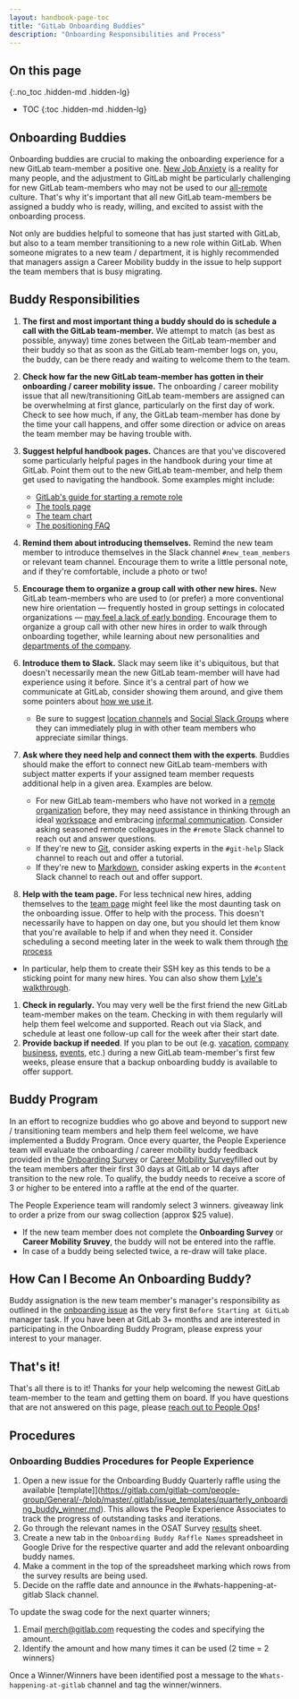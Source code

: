 ```yaml
---
layout: handbook-page-toc
title: "GitLab Onboarding Buddies"
description: "Onboarding Responsibilities and Process"
---
```


## On this page
{:.no_toc .hidden-md .hidden-lg}

- TOC
{:toc .hidden-md .hidden-lg}

## Onboarding Buddies

Onboarding buddies are crucial to making the onboarding experience for a new GitLab team-member a positive one. [New Job Anxiety](http://www.classycareergirl.com/2017/02/new-job-anxiety-conquer/) is a reality for many people, and the adjustment to GitLab might be particularly challenging for new GitLab team-members who may not be used to our [all-remote](/company/culture/all-remote/) culture. That's why it's important that all new GitLab team-members be assigned a buddy who is ready, willing, and excited to assist with the onboarding process.

Not only are buddies helpful to someone that has just started with GitLab, but also to a team member transitioning to a new role within GitLab. When someone migrates to a new team / department, it is highly recommended that managers assign a Career Mobility buddy in the issue to help support the team members that is busy migrating. 

## Buddy Responsibilities

1. **The first and most important thing a buddy should do is schedule a call with the GitLab team-member.** We attempt to match (as best as possible, anyway) time zones between the GitLab team-member and their buddy so that as soon as the GitLab team-member logs on, you, the buddy, can be there ready and waiting to welcome them to the team.
1. **Check how far the new GitLab team-member has gotten in their onboarding / career mobility issue.** The onboarding / career mobility issue that all new/transitioning GitLab team-members are assigned can be overwhelming at first glance, particularly on the first day of work. Check to see how much, if any, the GitLab team-member has done by the time your call happens, and offer some direction or advice on areas the team member may be having trouble with.
1. **Suggest helpful handbook pages.** Chances are that you've discovered some particularly helpful pages in the handbook during your time at GitLab. Point them out to the new GitLab team-member, and help them get used to navigating the handbook. Some examples might include:
     * [GitLab's guide for starting a remote role](/company/culture/all-remote/getting-started/)
     * [The tools page](/handbook/tools-and-tips)
     * [The team chart](/company/team/org-chart)
     * [The positioning FAQ](/handbook/positioning-faq)
1. **Remind them about introducing themselves.** Remind the new team member to introduce themselves in the Slack channel `#new_team_members` or relevant team channel. Encourage them to write a little personal note, and if they're comfortable, include a photo or two!
1.  **Encourage them to organize a group call with other new hires.** New GitLab team-members who are used to (or prefer) a more conventional new hire orientation — frequently hosted in group settings in colocated organizations — [may feel a lack of early bonding](/company/culture/all-remote/learning-and-development/). Encourage them to organize a group call with other new hires in order to walk through onboarding together, while learning about new personalities and [departments of the company](/company/team/structure/).
1. **Introduce them to Slack.** Slack may seem like it's ubiquitous, but that doesn't necessarily mean the new GitLab team-member will have had experience using it before. Since it's a central part of how we communicate at GitLab, consider showing them around, and give them some pointers about [how we use it](/handbook/communication/#chat). 
  
     * Be sure to suggest [location channels](/handbook/communication/chat/#location-channels-loc_) and [Social Slack Groups](/handbook/communication/chat/#social-groups) where they can immediately plug in with other team members who appreciate similar things.
1. **Ask where they need help and connect them with the experts**. Buddies should make the effort to connect new GitLab team-members with subject matter experts if your assigned team member requests additional help in a given area. Examples are below.
     * For new GitLab team-members who have not worked in a [remote organization](/company/culture/all-remote/) before, they may need assistance in thinking through an ideal [workspace](/company/culture/all-remote/workspace/) and embracing [informal communication](/company/culture/all-remote/informal-communication/). Consider asking seasoned remote colleagues in the `#remote` Slack channel to reach out and answer questions.
     * If they're new to [Git](/training/), consider asking experts in the `#git-help` Slack channel to reach out and offer a tutorial.
     * If they're new to [Markdown](/blog/2018/08/17/gitlab-markdown-tutorial/), consider asking experts in the `#content` Slack channel to reach out and offer support.
1. **Help with the team page.** For less technical new hires, adding themselves to the [team page](/company/team/) might feel like the most daunting task on the onboarding issue. Offer to help with the process. This doesn't necessarily have to happen on day one, but you should let them know that you're available to help if and when they need it. Consider scheduling a second meeting later in the week to walk them through [the process](/handbook/git-page-update/#11-add-yourself-to-the-team-page)
  * In particular, help them to create their SSH key as this tends to be a sticking point for many new hires. You can also show them [Lyle's walkthrough](https://youtu.be/_FIOhk03VtM).
1. **Check in regularly.** You may very well be the first friend the new GitLab team-member makes on the team. Checking in with them regularly will help them feel welcome and supported. Reach out via Slack, and schedule at least one follow-up call for the week after their start date.
1. **Provide backup if needed**. If you plan to be out (e.g. [vacation](/handbook/paid-time-off/), [company business](/handbook/travel/), [events](/events/), etc.) during a new GitLab team-member's first few weeks, please ensure that a backup onboarding buddy is available to offer support.

## Buddy Program

In an effort to recognize buddies who go above and beyond to support new / transitioning team members and help them feel welcome, we have implemented a Buddy Program. Once every quarter, the People Experience team will evaluate the onboarding / career mobility buddy feedback provided in the [Onboarding Survey](https://docs.google.com/forms/d/1sigbOqWKuEtGyLROghvivgWErRnfbUI1_-57XhAwu_8/edit) or [Career Mobility Survey](https://docs.google.com/forms/d/e/1FAIpQLSdhH9vJ_Ztf0fR6MI3U165EJn6mytBk2gbC2wG0B381IpBfyw/viewform)filled out by the team members after their first 30 days at GitLab or 14 days after transition to the new role. To qualify, the buddy needs to receive a score of 3 or higher to be entered into a raffle at the end of the quarter. 

The People Experience team will randomly select 3 winners. giveaway link to order a prize from our swag collection (approx $25 value).

- If the new team member does not complete the **Onboarding Survey** or **Career Mobility Sruvey**, the buddy will not be entered into the raffle. 
- In case of a buddy being selected twice, a re-draw will take place. 


## How Can I Become An Onboarding Buddy?

Buddy assignation is the new team member's manager's responsibility as outlined in the [onboarding issue](https://gitlab.com/gitlab-com/people-group/employment-templates-2/-/blob/master/.gitlab/issue_templates/onboarding.md) as the very first `Before Starting at GitLab` manager task. If you have been at GitLab 3+ months and are interested in participating in the Onboarding Buddy Program, please express your interest to your manager.

## That's it!

That's all there is to it! Thanks for your help welcoming the newest GitLab team-member to the team and getting them on board. If you have questions that are not answered on this page, please [reach out to People Ops](/handbook/people-group/)!

## Procedures 

### Onboarding Buddies Procedures for People Experience

1. Open a new issue for the Onboarding Buddy Quarterly raffle using the available [template]](https://gitlab.com/gitlab-com/people-group/General/-/blob/master/.gitlab/issue_templates/quarterly_onboarding_buddy_winner.md). This allows the People Experience Associates to track the progress of outstanding tasks and iterations. 
1. Go through the relevant names in the OSAT Survey [results](https://docs.google.com/spreadsheets/d/1sAaQntIaQAnj8Z1NY6WRyQGRIyIoKa_6TratKWtScdo/edit#gid=63110344) sheet. 
1. Create a new tab in the `Onboarding Buddy Raffle Names` spreadsheet in Google Drive for the respective quarter and add the relevant onboarding buddy names. 
1. Make a comment in the top of the spreadsheet marking which rows from the survey results are being used. 
1. Decide on the raffle date and announce in the #whats-happening-at-gitlab Slack channel. 

To update the swag code for the next quarter winners; 
1. Email merch@gitlab.com requesting the codes and specifying the amount.
1. Identify the amount and how many times it can be used (2 time = 2 winners)

Once a Winner/Winners have been identified post a message to the `Whats-happening-at-gitlab` channel and tag the winner/winners. 


